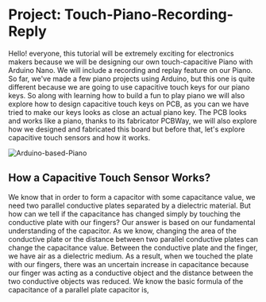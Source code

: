 # Project: Touch-Piano-Recording-Reply
Hello! everyone, this tutorial will be extremely exciting for electronics makers because we will be designing our own touch-capacitive Piano with Arduino Nano. We will include a recording and replay feature on our Piano. So far, we've made a few piano projects using Arduino, but this one is quite different because we are going to use capacitive touch keys for our piano keys. So along with learning how to build a fun to play piano we will also explore how to design capacitive touch keys on PCB, as you can we have tried to make our keys looks as close an actual piano key. The PCB looks and works like a piano, thanks to its fabricator PCBWay, we will also explore how we designed and fabricated this board but before that, let's explore capacitive touch sensors and how it works.

![Arduino-based-Piano](https://user-images.githubusercontent.com/34489444/133959384-0069761b-2b17-4b9f-99ea-2e8b53c0417f.gif)

## How a Capacitive Touch Sensor Works?

We know that in order to form a capacitor with some capacitance value, we need two parallel conductive plates separated by a dielectric material. But how can we tell if the capacitance has changed simply by touching the conductive plate with our fingers? Our answer is based on our fundamental understanding of the capacitor. As we know, changing the area of the conductive plate or the distance between two parallel conductive plates can change the capacitance value. Between the conductive plate and the finger, we have air as a dielectric medium. As a result, when we touched the plate with our fingers, there was an uncertain increase in capacitance because our finger was acting as a conductive object and the distance between the two conductive objects was reduced. We know the basic formula of the capacitance of a parallel plate capacitor is,
